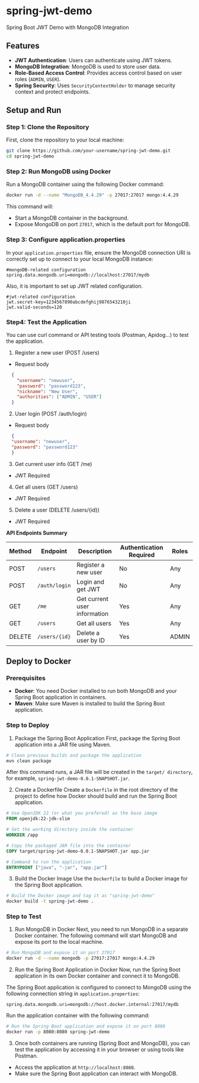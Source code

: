 # spring-jwt-demo
Spring Boot JWT Demo with MongoDB Integration

## Features

- **JWT Authentication**: Users can authenticate using JWT tokens.
- **MongoDB Integration**: MongoDB is used to store user data.
- **Role-Based Access Control**: Provides access control based on user roles (`ADMIN`, `USER`).
- **Spring Security**: Uses `SecurityContextHolder` to manage security context and protect endpoints.

## Setup and Run

### Step 1: Clone the Repository

First, clone the repository to your local machine:

```bash
git clone https://github.com/your-username/spring-jwt-demo.git
cd spring-jwt-demo
```

### Step 2: Run MongoDB using Docker

Run a MongoDB container using the following Docker command:

```bash
docker run -d --name "MongoDB_4.4.29" -p 27017:27017 mongo:4.4.29
```

This command will:
- Start a MongoDB container in the background.
- Expose MongoDB on port `27017`, which is the default port for MongoDB.

### Step 3: Configure application.properties

In your `application.properties` file, ensure the MongoDB connection URI is correctly set up to connect to your local MongoDB instance:
```application.properties
#mongoDB-related configuration
spring.data.mongodb.uri=mongodb://localhost:27017/mydb
```

Also, it is important to set up JWT related configuration.

```application.properties
#jwt-related configuration
jwt.secret-key=1234567890abcdefghij9876543210ji
jwt.valid-seconds=120
```


### Step4: Test the Application

You can use curl command or API testing tools (Postman, Apidog...) to test the application.

1. Register a new user (POST /users)
- Request body
```json
  {
    "username": "newuser",
    "password": "password123",
    "nickname": "New User",
    "authorities": ["ADMIN", "USER"]
  }
```
2. User login (POST /auth/login)
- Request body
```json
  {
  "username": "newuser",
  "password": "password123"
  }
```
3. Get current user info (GET /me)
- JWT Required
4. Get all users (GET /users)
- JWT Required
5. Delete a user (DELETE /users/{id})
- JWT Required

**API Endpoints Summary**

| Method | Endpoint         | Description                                 | Authentication Required | Roles     |
|--------|------------------|---------------------------------------------|-------------------------|-----------|
| POST   | `/users`          | Register a new user                         | No                      | Any       |
| POST   | `/auth/login`     | Login and get JWT                           | No                      | Any       |
| GET    | `/me`             | Get current user information                | Yes                     | Any       |
| GET    | `/users`          | Get all users                               | Yes                     | Any       |
| DELETE | `/users/{id}`     | Delete a user by ID                         | Yes                     | ADMIN     |

## Deploy to Docker

### Prerequisites
- **Docker**: You need Docker installed to run both MongoDB and your Spring Boot application in containers.
- **Maven**: Make sure Maven is installed to build the Spring Boot application.

### Step to Deploy
1. Package the Spring Boot Application
First, package the Spring Boot application into a JAR file using Maven.
```bash
# Clean previous builds and package the application
mvn clean package
```
After this command runs, a JAR file will be created in the `target/ directory`, for example, `spring-jwt-demo-0.0.1-SNAPSHOT.jar`.

2. Create a Dockerfile
Create a `Dockerfile` in the root directory of the project to define how Docker should build and run the Spring Boot application.
```Dockerfile
# Use OpenJDK 22 (or what you prefered) as the base image
FROM openjdk:22-jdk-slim

# Set the working directory inside the container
WORKDIR /app

# Copy the packaged JAR file into the container
COPY target/spring-jwt-demo-0.0.1-SNAPSHOT.jar app.jar

# Command to run the application
ENTRYPOINT ["java", "-jar", "app.jar"]
```

3. Build the Docker Image
Use the `Dockerfile` to build a Docker image for the Spring Boot application.
```bash
# Build the Docker image and tag it as "spring-jwt-demo"
docker build -t spring-jwt-demo .
```

### Step to Test
1. Run MongoDB in Docker
Next, you need to run MongoDB in a separate Docker container. The following command will start MongoDB and expose its port to the local machine.
```bash
# Run MongoDB and expose it on port 27017
docker run -d --name mongodb -p 27017:27017 mongo:4.4.29
```

2. Run the Spring Boot Application in Docker
Now, run the Spring Boot application in its own Docker container and connect it to MongoDB.

The Spring Boot application is configured to connect to MongoDB using the following connection string in `application.properties`:
```application.properties
spring.data.mongodb.uri=mongodb://host.docker.internal:27017/mydb
```

Run the application container with the following command:
```bash
# Run the Spring Boot application and expose it on port 8080
docker run -p 8080:8080 spring-jwt-demo
```

3. Once both containers are running (Spring Boot and MongoDB), you can test the application by accessing it in your browser or using tools like Postman.
- Access the application at `http://localhost:8080`.
- Make sure the Spring Boot application can interact with MongoDB.
